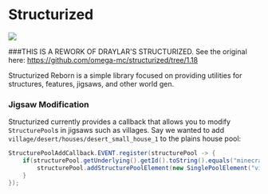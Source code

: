 # Structurized
<p align="left">
<a href="https://opensource.org/licenses/MIT"><img src="https://img.shields.io/badge/License-MIT-brightgreen.svg"></a>
</p>

###THIS IS A REWORK OF DRAYLAR'S STRUCTURIZED. See the original here: https://github.com/omega-mc/structurized/tree/1.18

Structurized Reborn is a simple library focused on providing utilities for structures, features, jigsaws, and other world gen.

### Jigsaw Modification
Structurized currently provides a callback that allows you to modify `StructurePool`s in jigsaws such as villages. Say we wanted to add `village/desert/houses/desert_small_house_1` to the plains house pool:
```java
StructurePoolAddCallback.EVENT.register(structurePool -> {
    if(structurePool.getUnderlying().getId().toString().equals("minecraft:village/plains/houses")) {
        structurePool.addStructurePoolElement(new SinglePoolElement("village/desert/houses/desert_small_house_1"), 50);
    }
});
```
